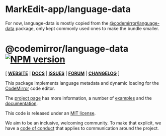 # MarkEdit-app/language-data

For now, language-data is mostly copied from the [@codemirror/language-data](https://github.com/codemirror/language-data) package, only kept commonly used ones to make the bundle smaller.

# @codemirror/language-data [![NPM version](https://img.shields.io/npm/v/@codemirror/language-data.svg)](https://www.npmjs.org/package/@codemirror/language-data)

[ [**WEBSITE**](https://codemirror.net/) | [**DOCS**](https://codemirror.net/docs/ref/#language-data) | [**ISSUES**](https://github.com/codemirror/dev/issues) | [**FORUM**](https://discuss.codemirror.net/c/next/) | [**CHANGELOG**](https://github.com/codemirror/language-data/blob/main/CHANGELOG.md) ]

This package implements language metadata and dynamic loading for the
[CodeMirror](https://codemirror.net/) code editor.

The [project page](https://codemirror.net/) has more information, a
number of [examples](https://codemirror.net/examples/) and the
[documentation](https://codemirror.net/docs/).

This code is released under an
[MIT license](https://github.com/codemirror/language-data/tree/main/LICENSE).

We aim to be an inclusive, welcoming community. To make that explicit,
we have a [code of
conduct](http://contributor-covenant.org/version/1/1/0/) that applies
to communication around the project.
